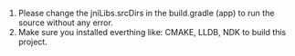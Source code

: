 1. Please change the jniLibs.srcDirs in the build.gradle (app) to run the source without any error. 
2. Make sure you installed everthing like: CMAKE, LLDB, NDK to build this project. 

